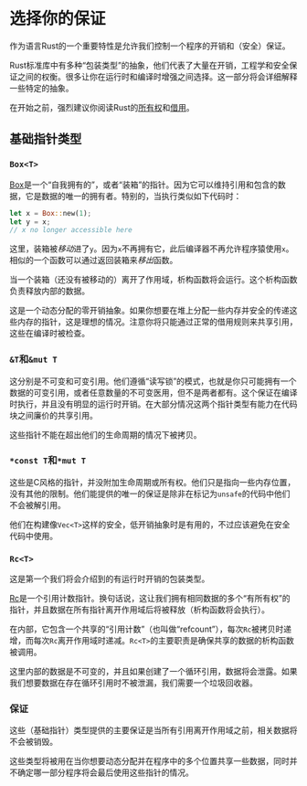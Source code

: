 # 选择你的保证

作为语言Rust的一个重要特性是允许我们控制一个程序的开销和（安全）保证。

Rust标准库中有多种“包装类型”的抽象，他们代表了大量在开销，工程学和安全保证之间的权衡。很多让你在运行时和编译时增强之间选择。这一部分将会详细解释一些特定的抽象。

在开始之前，强烈建议你阅读Rust的[所有权](https://doc.rust-lang.org/stable/book/ownership.html)和[借用](https://doc.rust-lang.org/stable/book/references-and-borrowing.html)。

## 基础指针类型

### `Box<T>`

[Box<T>](https://doc.rust-lang.org/stable/std/boxed/struct.Box.html)是一个“自我拥有的”，或者“装箱”的指针。因为它可以维持引用和包含的数据，它是数据的唯一的拥有者。特别的，当执行类似如下代码时：

```rust
let x = Box::new(1);
let y = x;
// x no longer accessible here
```

这里，装箱被*移动*进了`y`。因为`x`不再拥有它，此后编译器不再允许程序猿使用`x`。相似的一个函数可以通过返回装箱来*移出*函数。

当一个装箱（还没有被移动的）离开了作用域，析构函数将会运行。这个析构函数负责释放内部的数据。

这是一个动态分配的零开销抽象。如果你想要在堆上分配一些内存并安全的传递这些内存的指针，这是理想的情况。注意你将只能通过正常的借用规则来共享引用，这些在编译时被检查。

### `&T`和`&mut T`

这分别是不可变和可变引用。他们遵循“读写锁”的模式，也就是你只可能拥有一个数据的可变引用，或者任意数量的不可变医用，但不是两者都有。这个保证在编译时执行，并且没有明显的运行时开销。在大部分情况这两个指针类型有能力在代码块之间廉价的共享引用。

这些指针不能在超出他们的生命周期的情况下被拷贝。

### `*const T`和`*mut T`

这些是C风格的指针，并没附加生命周期或所有权。他们只是指向一些内存位置，没有其他的限制。他们能提供的唯一的保证是除非在标记为`unsafe`的代码中他们不会被解引用。

他们在构建像`Vec<T>`这样的安全，低开销抽象时是有用的，不过应该避免在安全代码中使用。

### `Rc<T>`
这是第一个我们将会介绍到的有运行时开销的包装类型。

[Rc<T>](https://doc.rust-lang.org/stable/std/rc/struct.Rc.html)是一个引用计数指针。换句话说，这让我们拥有相同数据的多个“有所有权”的指针，并且数据在所有指针离开作用域后将被释放（析构函数将会执行）。

在内部，它包含一个共享的“引用计数”（也叫做“refcount”），每次`Rc`被拷贝时递增，而每次`Rc`离开作用域时递减。`Rc<T>`的主要职责是确保共享的数据的析构函数被调用。

这里内部的数据是不可变的，并且如果创建了一个循环引用，数据将会泄露。如果我们想要数据在存在循环引用时不被泄漏，我们需要一个垃圾回收器。

### 保证

这些（基础指针）类型提供的主要保证是当所有引用离开作用域之前，相关数据将不会被销毁。

这些类型将被用在当你想要动态分配并在程序中的多个位置共享一些数据，同时并不确定哪一部分程序将会最后使用这些指针的情况。
